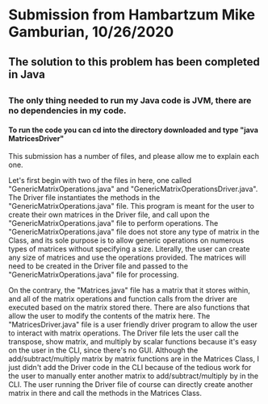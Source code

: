 <h1> Submission from Hambartzum Mike Gamburian, 10/26/2020</h1>
<h2> The solution to this problem has been completed in Java <h2>
<h3> The only thing needed to run my Java code is JVM, there are no dependencies in my code.</h3>
<h4> To run the code you can cd into the directory downloaded and type "java MatricesDriver" </h4>
<p> This submission has a number of files, and please allow me to explain each one. 

Let's first begin with two of the files in here, one called "GenericMatrixOperations.java" and "GenericMatrixOperationsDriver.java". The Driver file instantiates the methods in the "GenericMatrixOperations.java" file. This program is meant for the user to create their own matrices in the Driver file, and call upon the "GenericMatrixOperations.java" file to perform operations. The "GenericMatrixOperations.java" file does not store any type of matrix in the Class, and its sole purpose is to allow generic operations on numerous types of matrices without specifying a size. Literally, the user can create any size of matrices and use the operations provided. The matrices will need to be created in the Driver file and passed to the "GenericMatrixOperations.java" file for processing. 

On the contrary, the "Matrices.java" file has a matrix that it stores within, and all of the matrix operations and function calls from the driver are executed based on the matrix stored there. There are also functions that allow the user to modify the contents of the matrix here. The "MatricesDriver.java" file is a user friendly driver program to allow the user to interact with matrix operations. The Driver file lets the user call the transpose, show matrix, and multiply by scalar functions because it's easy on the user in the CLI, since there's no GUI. Although the add/subtract/multiply matrix by matrix functions are in the Matrices Class, I just didn't add the Driver code in the CLI because of the tedious work for the user to manually enter another matrix to add/subtract/multiply by in the CLI. The user running the Driver file of course can directly create another matrix in there and call the methods in the Matrices Class.</p>
